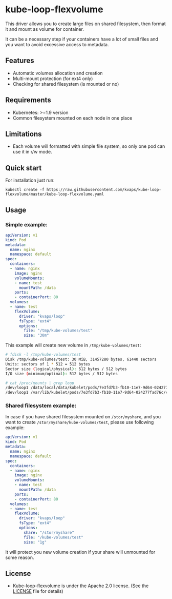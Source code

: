 # kube-loop-flexvolume

This driver allows you to create large files on shared filesystem, then format it and mount as volume for container.

It can be a necessary step if your containers have a lot of small files and you want to avoid excessive access to metadata.

## Features

* Automatic volumes allocation and creation
* Multi-mount protection (for ext4 only)
* Checking for shared filesystem (is mounted or no)

## Requirements

* Kubernetes: >=1.9 version
* Common filesystem mounted on each node in one place

## Limitations

* Each volume will formatted with simple file system, so only one pod can use it in r/w mode.

## Quick start

For installation just run:

```
kubectl create -f https://raw.githubusercontent.com/kvaps/kube-loop-flexvolume/master/kube-loop-flexvolume.yaml
```

## Usage

### Simple example:

```yaml
apiVersion: v1
kind: Pod
metadata:
  name: nginx
  namespace: default
spec:
  containers:
  - name: nginx
    image: nginx
    volumeMounts:
    - name: test
      mountPath: /data
    ports:
    - containerPort: 80
  volumes:
  - name: test
    flexVolume:
      driver: "kvaps/loop"
      fsType: "ext4"
      options:
        file: "/tmp/kube-volumes/test"
        size: "30m"
```

This example will create new volume in `/tmp/kube-volumes/test`:

```bash
# fdisk -l /tmp/kube-volumes/test 
Disk /tmp/kube-volumes/test: 30 MiB, 31457280 bytes, 61440 sectors
Units: sectors of 1 * 512 = 512 bytes
Sector size (logical/physical): 512 bytes / 512 bytes
I/O size (minimum/optimal): 512 bytes / 512 bytes
```

```bash
# cat /proc/mounts | grep loop
/dev/loop1 /data/local/data/kubelet/pods/7e3fd7b3-fb10-11e7-9d64-024277fad76c/volumes/kvaps~loop/test ext4 rw,relatime,data=ordered 0 0
/dev/loop1 /var/lib/kubelet/pods/7e3fd7b3-fb10-11e7-9d64-024277fad76c/volumes/kvaps~loop/test ext4 rw,relatime,data=ordered 0 0

```

### Shared filesystem example:

In case if you have shared filesystem mounted on `/stor/myshare`, and you want to create `/stor/myshare/kube-volumes/test`, please use following example:

```yaml
apiVersion: v1
kind: Pod
metadata:
  name: nginx
  namespace: default
spec:
  containers:
  - name: nginx
    image: nginx
    volumeMounts:
    - name: test
      mountPath: /data
    ports:
    - containerPort: 80
  volumes:
  - name: test
    flexVolume:
      driver: "kvaps/loop"
      fsType: "ext4"
      options:
        share: "/stor/myshare"
        file: "/kube-volumes/test"
        size: "1g"
```

It will protect you new volume creation if your share will unmounted for some reason.

## License

* Kube-loop-flexvolume is under the Apache 2.0 license. (See the [LICENSE](LICENSE) file for details)
